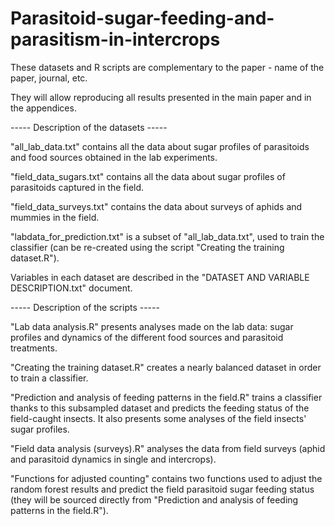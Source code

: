 # Parasitoid-sugar-feeding-and-parasitism-in-intercrops

These datasets and R scripts are complementary to the paper - name of the paper, journal, etc.

They will allow reproducing all results presented in the main paper and in the appendices.



----- Description of the datasets -----

"all_lab_data.txt" contains all the data about sugar profiles of parasitoids and food sources obtained in the lab experiments.

"field_data_sugars.txt" contains all the data about sugar profiles of parasitoids captured in the field.

"field_data_surveys.txt" contains the data about surveys of aphids and mummies in the field.

"labdata_for_prediction.txt" is a subset of "all_lab_data.txt", used to train the classifier (can be re-created using the script "Creating the training dataset.R").

Variables in each dataset are described in the "DATASET AND VARIABLE DESCRIPTION.txt" document.


----- Description of the scripts -----

"Lab data analysis.R" presents analyses made on the lab data: sugar profiles and dynamics of the different food sources and parasitoid treatments.

"Creating the training dataset.R" creates a nearly balanced dataset in order to train a classifier.

"Prediction and analysis of feeding patterns in the field.R" trains a classifier thanks to this subsampled dataset and predicts the feeding status of the field-caught insects. It also presents some analyses of the field insects' sugar profiles.

"Field data analysis (surveys).R" analyses the data from field surveys (aphid and parasitoid dynamics in single and intercrops).

"Functions for adjusted counting" contains two functions used to adjust the random forest results and predict the field parasitoid sugar feeding status (they will be sourced directly from "Prediction and analysis of feeding patterns in the field.R").
